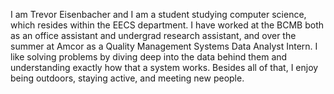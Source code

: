 I am Trevor Eisenbacher and I am a student studying computer science, which resides within the EECS department. I have worked at the BCMB both as an office assistant and undergrad research assistant, and over the summer at Amcor as a Quality Management Systems Data Analyst Intern. I like solving problems by diving deep into the data behind them and understanding exactly how that a system works. Besides all of that, I enjoy being outdoors, staying active, and meeting new people.
